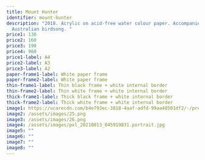 ```yaml
---
title: Mount Hunter
identifier: mount-hunter
description: "2018. Acrylic on acid-free water colour paper. Accompanied by
  Australian birdsong. "
price1: 130
price2: 160
price3: 190
price4: 960
price1-label: A4
price2-label: A3
price3-label: A2
paper-frame1-label: White paper frame
paper-frame2-label: White paper frame
thin-frame1-label: Thin black frame + white internal border
thin-frame2-label: Thin white frame + white internal border
thick-frame1-label: Thick black frame + white internal border
thick-frame2-label: Thick white frame + white internal border
image1: https://ucarecdn.com/b4e793ec-3818-4aaf-adfd-99aa40501df2/-/preview/-/enhance/69/-/sharp/12/
image2: /assets/images/25.png
image3: /assets/images/26.png
image4: /assets/images/pxl_20210813_045919831.portrait.jpg
image5: ""
image6: ""
image7: ""
image8: ""
---
```

